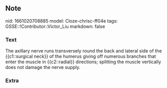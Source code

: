 ## Note
nid: 1661020708885
model: Cloze-chrisc-ff04e
tags: GSSE::!Contributor::Victor_Liu
markdown: false

### Text
The axillary nerve runs transversely round the back and lateral side of the {{c1::surgical neck}} of the humerus giving off numerous branches that enter the muscle in {{c2::radial}} directions; splitting the muscle vertically does not damage the nerve supply.

### Extra

